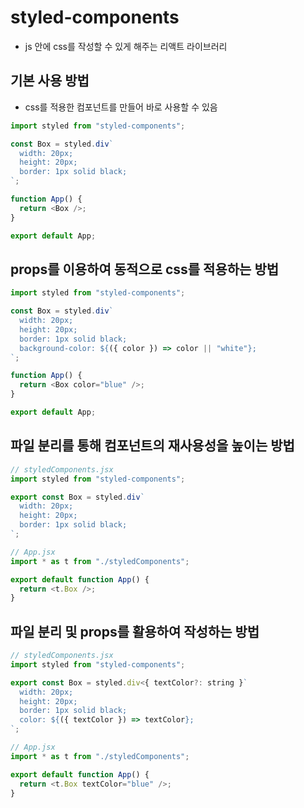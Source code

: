 # styled-components

- js 안에 css를 작성할 수 있게 해주는 리액트 라이브러리

## 기본 사용 방법

- css를 적용한 컴포넌트를 만들어 바로 사용할 수 있음

```javascript
import styled from "styled-components";

const Box = styled.div`
  width: 20px;
  height: 20px;
  border: 1px solid black;
`;

function App() {
  return <Box />;
}

export default App;
```

## props를 이용하여 동적으로 css를 적용하는 방법

```javascript
import styled from "styled-components";

const Box = styled.div`
  width: 20px;
  height: 20px;
  border: 1px solid black;
  background-color: ${({ color }) => color || "white"};
`;

function App() {
  return <Box color="blue" />;
}

export default App;
```

## 파일 분리를 통해 컴포넌트의 재사용성을 높이는 방법

```javascript
// styledComponents.jsx
import styled from "styled-components";

export const Box = styled.div`
  width: 20px;
  height: 20px;
  border: 1px solid black;
`;
```

```javascript
// App.jsx
import * as t from "./styledComponents";

export default function App() {
  return <t.Box />;
}
```

## 파일 분리 및 props를 활용하여 작성하는 방법

```javascript
// styledComponents.jsx
import styled from "styled-components";

export const Box = styled.div<{ textColor?: string }`
  width: 20px;
  height: 20px;
  border: 1px solid black;
  color: ${({ textColor }) => textColor};
`;
```

```javascript
// App.jsx
import * as t from "./styledComponents";

export default function App() {
  return <t.Box textColor="blue" />;
}
```

